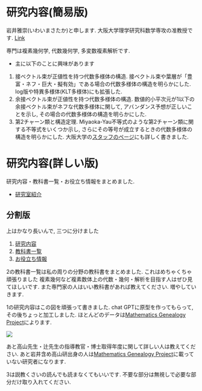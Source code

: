 # **研究内容(簡易版)**
岩井雅崇(いわいまさたか)と申します. 大阪大学理学研究科数学専攻の准教授です. [Link](http://www.math.sci.osaka-u.ac.jp/staff.html)

専門は複素幾何学, 代数幾何学, 多変数複素解析です.
- 主に以下のことに興味があります
1. 接ベクトル束が正値性を持つ代数多様体の構造. 接ベクトル束や葉層が「豊富・ネフ・巨大・擬有効」である場合の代数多様体の構造を明らかにした. log版や特異多様体(KLT多様体)にも拡張した. 
2. 余接ベクトル束が正値性を持つ代数多様体の構造. 数値的小平次元が1以下の余接ベクトル束がネフな代数多様体に関して, アバンダンス予想が正しいことを示し, その場合の代数多様体の構造を明らかにした.
3. 第2チャーン類と構造定理. Miyaoka-Yau不等式のような第2チャーン類に関する不等式をいくつか示し, さらにその等号が成立するときの代数多様体の構造を明らかにした. 
大阪大学の[スタッフのページ](http://www.math.sci.osaka-u.ac.jp/staff/iwai.html)にも詳しく書きました.

# **研究内容(詳しい版)**
研究内容・教科書一覧・お役立ち情報をまとめました.
- [研究室紹介](https://masataka123.github.io/blog3/pdf/20251001_masterguide/master_guide_20251001.pdf)

## 分割版
上はかなり長いんで, 三つに分けました
1. [研究内容](https://masataka123.github.io/blog3/pdf/20251001_masterguide/master_guide_20251001_C1.pdf)
2. [教科書一覧](https://masataka123.github.io/blog3/pdf/20251001_masterguide/master_guide_20251001_C2.pdf)
3. [お役立ち情報](https://masataka123.github.io/blog3/pdf/20251001_masterguide/master_guide_20251001_C3.pdf)

2の教科書一覧は私の周りの分野の教科書をまとめました. これはめちゃくちゃ頑張りました
複素幾何など複素数体上の代数・幾何・解析を目指す人はぜひ見てほしいです. 
また専門家の人はいい教科書があれば教えてください. 増やしていきます.

1の研究内容はこの図を頑張って書きました. chat GPTに原型を作ってもらって, その後ちょっと加工しました.
ほとんどのデータは[Mathematics Genealogy Project](https://www.mathgenealogy.org)によります. 

![](https://masataka123.github.io/blog3/pdf/20251001_masterguide/master_guide.jpg)


あと高山先生・辻先生の指導教官・博士取得年度に関して詳しい人は教えてください.
あと岩井含め高山研出身の人は[Mathematics Genealogy Project](https://www.mathgenealogy.org)に載っていない研究者になります. 

3は説教くさいの読んでも読まなくてもいいです. 不要な部分は無視しで必要な部分だけ取り入れてください. 